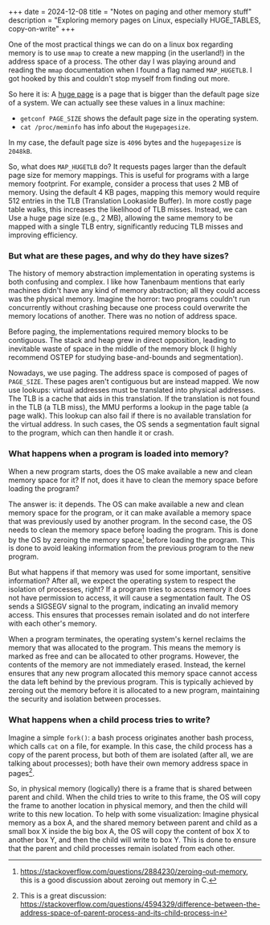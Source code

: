 +++
date = 2024-12-08
title = "Notes on paging and other memory stuff"
description = "Exploring memory pages on Linux, especially HUGE_TABLES, copy-on-write"
+++

One of the most practical things we can do on a linux box regarding memory is to use `mmap` to create a new mapping (in the userland!) in the address space of a process. The other day I was playing around and reading the `mmap` documentation when I found a flag named `MAP_HUGETLB`. I got hooked by this and couldn't stop myself from finding out more.

So here it is: A [huge page](https://man7.org/linux/man-pages/man2/mmap.2.html) is a page that is bigger than the default page size of a system. We can actually see these values in a linux machine:

- `getconf PAGE_SIZE` shows the default page size in the operating system.
- `cat /proc/meminfo` has info about the `Hugepagesize`.

In my case, the default page size is `4096` bytes and the `hugepagesize` is `2048kB`.

So, what does `MAP_HUGETLB` do? It requests pages larger than the default page size for memory mappings. This is useful for programs with a large memory footprint. For example, consider a process that uses 2 MB of memory. Using the default 4 KB pages, mapping this memory would require 512 entries in the TLB (Translation Lookaside Buffer). In more costly page table walks, this increases the likelihood of TLB misses. Instead, we can Use a huge page size (e.g., 2 MB), allowing the same memory to be mapped with a single TLB entry, significantly reducing TLB misses and improving efficiency.

### But what are these pages, and why do they have sizes?

The history of memory abstraction implementation in operating systems is both confusing and complex. I like how Tanenbaum mentions that early machines didn't have any kind of memory abstraction; all they could access was the physical memory. Imagine the horror: two programs couldn't run concurrently without crashing because one process could overwrite the memory locations of another. There was no notion of address space.

Before paging, the implementations required memory blocks to be contiguous. The stack and heap grew in direct opposition, leading to inevitable waste of space in the middle of the memory block (I highly recommend OSTEP for studying base-and-bounds and segmentation).

Nowadays, we use paging. The address space is composed of pages of `PAGE_SIZE`. These pages aren't contiguous but are instead mapped. We now use lookups: virtual addresses must be translated into physical addresses. The TLB is a cache that aids in this translation. If the translation is not found in the TLB (a TLB miss), the MMU performs a lookup in the page table (a page walk). This lookup can also fail if there is no available translation for the virtual address. In such cases, the OS sends a segmentation fault signal to the program, which can then handle it or crash.

### What happens when a program is loaded into memory?

When a new program starts, does the OS make available a new and clean memory space for it? If not, does it have to clean the memory space before loading the program?

The answer is: it depends. The OS can make available a new and clean memory space for the program, or it can make available a memory space that was previously used by another program. In the second case, the OS needs to clean the memory space before loading the program. This is done by the OS by zeroing the memory space[^3] before loading the program. This is done to avoid leaking information from the previous program to the new program.

But what happens if that memory was used for some important, sensitive information? After all, we expect the operating system to respect the isolation of processes, right? If a program tries to access memory it does not have permission to access, it will cause a segmentation fault. The OS sends a SIGSEGV signal to the program, indicating an invalid memory access. This ensures that processes remain isolated and do not interfere with each other's memory.

When a program terminates, the operating system's kernel reclaims the memory that was allocated to the program. This means the memory is marked as free and can be allocated to other programs. However, the contents of the memory are not immediately erased. Instead, the kernel ensures that any new program allocated this memory space cannot access the data left behind by the previous program. This is typically achieved by zeroing out the memory before it is allocated to a new program, maintaining the security and isolation between processes.

### What happens when a child process tries to write?

Imagine a simple `fork()`: a bash process originates another bash process, which calls `cat` on a file, for example. In this case, the child process has a copy of the parent process, but both of them are isolated (after all, we are talking about processes); both have their own memory address space in pages[^4].

So, in physical memory (logically) there is a frame that is shared between parent and child. When the child tries to write to this frame, the OS will copy the frame to another location in physical memory, and then the child will write to this new location. To help with some visualization: Imagine physical memory as a box A, and the shared memory between parent and child as a small box X inside the big box A, the OS will copy the content of box X to another box Y, and then the child will write to box Y. This is done to ensure that the parent and child processes remain isolated from each other.

[^1]: A core dump file contains the recorded state of the program. You may need to have permissions to generate the core dump. The file may not be generated in the same directory as the program. Check the contents of `/proc/sys/kernel/core_pattern` to see where the core dump file is generated.

[^2]: `man 7 signal`

[^3]: https://stackoverflow.com/questions/2884230/zeroing-out-memory, this is a good discussion about zeroing out memory in C.

[^4]: This is a great discussion: https://stackoverflow.com/questions/4594329/difference-between-the-address-space-of-parent-process-and-its-child-process-in
